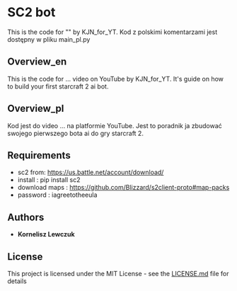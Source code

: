 # SC2 bot

This is the code for "" by KJN_for_YT. Kod z polskimi komentarzami jest dostępny w pliku main_pl.py


## Overview_en

This is the code for ... video on YouTube by KJN_for_YT. It's guide on how to build your first starcraft 2 ai bot.

## Overview_pl

Kod jest do video … na platformie YouTube. Jest to poradnik ja zbudować swojego pierwszego bota ai do gry starcraft 2.

## Requirements

* sc2 from: https://us.battle.net/account/download/
* install : pip install sc2
* download maps : https://github.com/Blizzard/s2client-proto#map-packs
* password : iagreetotheeula

## Authors

* **Kornelisz Lewczuk**

## License

This project is licensed under the MIT License - see the [LICENSE.md](LICENSE.md) file for details

